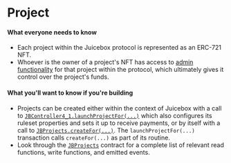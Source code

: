 # Project

#### What everyone needs to know

* Each project within the Juicebox protocol is represented as an ERC-721 NFT.
* Whoever is the owner of a project's NFT has access to [admin functionality](/docs/dev/v4/learn/glossary/permissions.md) for that project within the protocol, which ultimately gives it control over the project's funds.

#### What you'll want to know if you're building

* Projects can be created either within the context of Juicebox with a call to [`JBController4_1.launchProjectFor(...)`](/docs/dev/v4/api/core/JBController.md#launchprojectfor) which also configures its ruleset properties and sets it up to receive payments, or by itself with a call to [`JBProjects.createFor(...)`](/docs/dev/v4/api/core/JBProjects.md#createfor). The `launchProjectFor(...)` transaction calls `createFor(...)` as part of its routine.
* Look through the [`JBProjects`](/docs/dev/v4/api/core/JBProjects.md) contract for a complete list of relevant read functions, write functions, and emitted events.
